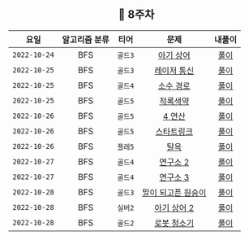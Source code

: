 <div align="center">

## 📅 8주차

|      요일      | 알고리즘 분류 |  티어   |                        문제                        | 내풀이 |
|:------------:|:-------:|:-----:|:------------------------------------------------:| :---:|
| `2022-10-24` |  BFS  | `골드3` | [아기 상어](https://www.acmicpc.net/problem/16236) | [풀이](https://github.com/jangwon3828/Algorithm_Competition-Study/blob/woojin/8%EC%A3%BC%EC%B0%A8/8%EC%A3%BC%EC%B0%A8%20%EC%9A%B0%EC%A7%84/%EC%95%84%EA%B8%B0%20%EC%83%81%EC%96%B4.java) |
| `2022-10-25` |  BFS  | `골드3` | [레이저 통신](https://www.acmicpc.net/problem/6087) | [풀이](https://github.com/jangwon3828/Algorithm_Competition-Study/blob/woojin/8%EC%A3%BC%EC%B0%A8/8%EC%A3%BC%EC%B0%A8%20%EC%9A%B0%EC%A7%84/%EB%A0%88%EC%9D%B4%EC%A0%80%20%ED%86%B5%EC%8B%A0.java) |
| `2022-10-25` |  BFS  | `골드4` | [소수 경로](https://www.acmicpc.net/problem/1963) | [풀이](https://github.com/jangwon3828/Algorithm_Competition-Study/blob/woojin/8%EC%A3%BC%EC%B0%A8/8%EC%A3%BC%EC%B0%A8%20%EC%9A%B0%EC%A7%84/%EC%86%8C%EC%88%98%20%EA%B2%BD%EB%A1%9C.java) |
| `2022-10-25` |  BFS  | `골드5` | [적록색약](https://www.acmicpc.net/problem/10026) | [풀이](https://github.com/jangwon3828/Algorithm_Competition-Study/blob/woojin/8%EC%A3%BC%EC%B0%A8/8%EC%A3%BC%EC%B0%A8%20%EC%9A%B0%EC%A7%84/%EC%A0%81%EB%A1%9D%EC%83%89%EC%95%BD.java) |
| `2022-10-26` |  BFS  | `골드5` | [4 연산](https://www.acmicpc.net/problem/14395) | [풀이](https://github.com/jangwon3828/Algorithm_Competition-Study/blob/woojin/8%EC%A3%BC%EC%B0%A8/8%EC%A3%BC%EC%B0%A8%20%EC%9A%B0%EC%A7%84/4%20%EC%97%B0%EC%82%B0.java) |
| `2022-10-26` |  BFS  | `골드5` | [스타트링크](https://www.acmicpc.net/problem/5014) | [풀이](https://github.com/jangwon3828/Algorithm_Competition-Study/blob/woojin/8%EC%A3%BC%EC%B0%A8/8%EC%A3%BC%EC%B0%A8%20%EC%9A%B0%EC%A7%84/%EC%8A%A4%ED%83%80%ED%8A%B8%EB%A7%81%ED%81%AC.java) |
| `2022-10-26` |  BFS  | `플레5` | [탈옥](https://www.acmicpc.net/problem/9376) | [풀이](https://github.com/jangwon3828/Algorithm_Competition-Study/blob/woojin/8%EC%A3%BC%EC%B0%A8/8%EC%A3%BC%EC%B0%A8%20%EC%9A%B0%EC%A7%84/%ED%83%88%EC%98%A5.java) |
| `2022-10-27` |  BFS  | `골드4` | [연구소 2](https://www.acmicpc.net/problem/17141) | [풀이](https://github.com/jangwon3828/Algorithm_Competition-Study/blob/woojin/8%EC%A3%BC%EC%B0%A8/8%EC%A3%BC%EC%B0%A8%20%EC%9A%B0%EC%A7%84/%EC%97%B0%EA%B5%AC%EC%86%8C%202.java) |
| `2022-10-27` |  BFS  | `골드4` | [연구소 3](https://www.acmicpc.net/problem/17142) | [풀이](https://github.com/jangwon3828/Algorithm_Competition-Study/blob/woojin/8%EC%A3%BC%EC%B0%A8/8%EC%A3%BC%EC%B0%A8%20%EC%9A%B0%EC%A7%84/%EC%97%B0%EA%B5%AC%EC%86%8C%203.java) |
| `2022-10-28` |  BFS  | `골드3` | [말이 되고픈 원숭이](https://www.acmicpc.net/problem/1600) | [풀이](https://github.com/jangwon3828/Algorithm_Competition-Study/blob/woojin/8%EC%A3%BC%EC%B0%A8/8%EC%A3%BC%EC%B0%A8%20%EC%9A%B0%EC%A7%84/%EB%A7%90%EC%9D%B4%20%EB%90%98%EA%B3%A0%ED%94%88%20%EC%9B%90%EC%88%AD%EC%9D%B4.java) |
| `2022-10-28` |  BFS  | `실버2` | [아기 상어 2](https://www.acmicpc.net/problem/17086) | [풀이](https://github.com/jangwon3828/Algorithm_Competition-Study/blob/woojin/8%EC%A3%BC%EC%B0%A8/8%EC%A3%BC%EC%B0%A8%20%EC%9A%B0%EC%A7%84/%EC%95%84%EA%B8%B0%20%EC%83%81%EC%96%B4%202.java) |
| `2022-10-28` |  BFS  | `골드2` | [로봇 청소기](https://www.acmicpc.net/problem/4991) | [풀이](https://github.com/jangwon3828/Algorithm_Competition-Study/blob/woojin/8%EC%A3%BC%EC%B0%A8/8%EC%A3%BC%EC%B0%A8%20%EC%9A%B0%EC%A7%84/%EB%A1%9C%EB%B4%87%20%EC%B2%AD%EC%86%8C%EA%B8%B0.java) |
</div>
